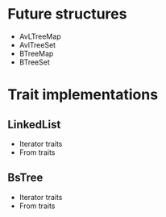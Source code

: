 # Future structures
- AvLTreeMap
- AvlTreeSet
- BTreeMap
- BTreeSet

# Trait implementations
## LinkedList
- Iterator traits
- From traits

## BsTree
- Iterator traits
- From traits
